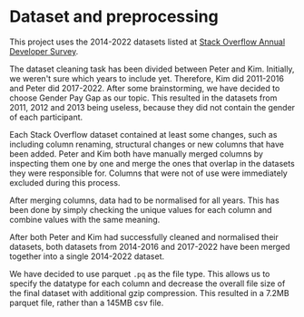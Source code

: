 # Dataset and preprocessing

This project uses the 2014-2022 datasets listed at
[Stack Overflow Annual Developer Survey](https://insights.stackoverflow.com/survey).

The dataset cleaning task has been divided between Peter and Kim. Initially,
we weren't sure which years to include yet. Therefore, Kim did 2011-2016 and
Peter did 2017-2022. After some brainstorming, we have decided to choose Gender
Pay Gap as our topic. This resulted in the datasets from 2011, 2012 and 2013
being useless, because they did not contain the gender of each participant.

Each Stack Overflow dataset contained at least some changes, such as
including column renaming, structural changes or new columns that have been
added. Peter and Kim both have manually merged columns by inspecting them
one by one and merge the ones that overlap in the datasets they were responsible
for. Columns that were not of use were immediately excluded during this process.

After merging columns, data had to be normalised for all years. This has been
done by simply checking the unique values for each column and combine values
with the same meaning.

After both Peter and Kim had successfully cleaned and normalised their datasets,
both datasets from 2014-2016 and 2017-2022 have been merged together into a
single 2014-2022 dataset.

We have decided to use parquet `.pq` as the file type. This allows us to specify
the datatype for each column and decrease the overall file size of the final
dataset with additional gzip compression. This resulted in a 7.2MB parquet file,
rather than a 145MB csv file.
